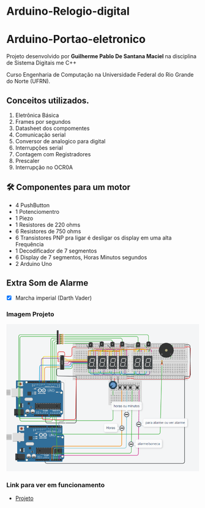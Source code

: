 # Arduino-Relogio-digital
# Arduino-Portao-eletronico
Projeto desenvolvido por <strong> Guilherme Pablo De Santana Maciel </strong> na disciplina de Sistema Digitais me C++

Curso Engenharia de Computação na Universidade Federal do Rio Grande do Norte (UFRN).


## Conceitos utilizados.
1. Eletrônica Básica
1. Frames por segundos
2. Datasheet dos compomentes
4. Comunicação serial
5. Conversor de analogico para digital
6. Interrupções serial 
6. Contagem com Registradores
7. Prescaler
1. Interrupção no OCR0A


## 🛠 Componentes para um motor
<ul>
    <li>4 PushButton</li>
    <li>1 Potenciomentro</li>
    <li>1 Piezo </li>
    <li>1 Resistores de 220 ohms</li>
    <li>6 Resistores de 750 ohms</li>
    <li>6 Transistores PNP pra ligar é desligar os display em uma alta Frequência </li>
    <li>1 Decodificador de 7 segmentos </li>
    <li>6 Display de 7 segmentos, Horas Minutos segundos</li>
    <li>2 Arduino Uno</li>
</ul>

## Extra Som de Alarme
- [x] Marcha imperial  (Darth Vader)

### Imagem Projeto
![layoutGif](https://github.com/PabloSanttana/Arduino-Relogio-digital/blob/main/image.png)

### Link para ver em funcionamento

- [Projeto](https://www.tinkercad.com/things/8MJg4DgHGCb?sharecode=d3PINMfuyf5pXPGWMJ69WbOUoqAVB3ZO3KhtvqMmT3o)      
